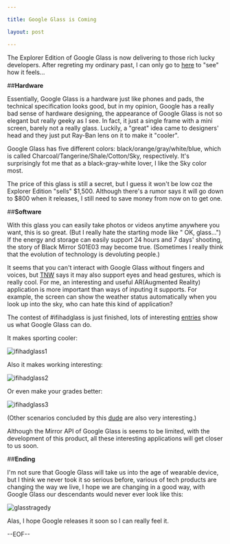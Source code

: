 ```yaml
---

title: Google Glass is Coming

layout: post

---
```

The Explorer Edition of Google Glass is now delivering to those rich lucky developers. After regreting my ordinary past, I can only go to [here](http://www.google.com/glass/start/) to "see" how it feels...

##**Hardware**

Essentially, Google Glass is a hardware just like phones and pads, the technical specification looks good, but in my opinion, Google has a really bad sense of hardware designing, the appearance of Google Glass is not so elegant but really geeky as I see. In fact, it just a single frame with a mini screen, barely not a really glass. Luckily, a "great" idea came to designers' head and they just put Ray-Ban lens on it to make it "cooler".

Google Glass has five different colors: black/orange/gray/white/blue, which is called Charcoal/Tangerine/Shale/Cotton/Sky, respectively. It's surprisingly fot me that as a black-gray-white lover, I like the Sky color most.

The price of this glass is still a secret, but I guess it won't be low coz the Explorer Edition "sells" $1,500. Although there's a rumor says it will go down to $800 when it releases, I still need to save money from now on to get one.

##**Software**

With this glass you can easily take photos or videos anytime anywhere you want, this is so great. (But I really hate the starting mode like " OK, glass...") If the energy and storage can easily support 24 hours and 7 days' shooting, the story of Black Mirror S01E03 may become true. (Sometimes I really think that the evolution of technology is devoluting people.)

It seems that you can't interact with Google Glass without fingers and voices, but [TNW](http://thenextweb.com/google/2013/04/22/google-glass-code-hints-at-spatial-gestures-including-two-finger-browser-zoom-and-winking-to-take-a-photo/) says it may also support eyes and head gestures, which is really cool. For me, an interesting and useful AR(Augmented Reality) application is more important than ways of inputing it supports. For example, the screen can show the weather status automatically when you look up into the sky, who can hate this kind of application?

The contest of #ifihadglass is just finished, lots of interesting [entries](http://cs.stanford.edu/people/karpathy/glass/) show us what Google Glass can do.

It makes sporting cooler: 

![ifihadglass1](https://dl.dropboxusercontent.com/u/36470533/Photos/ifihadglass1.png)

Also it makes working interesting:

![ifihadglass2](https://dl.dropboxusercontent.com/u/36470533/Photos/ifihadglass2.jpg)

Or even make your grades better:

![ifihadglass3](https://dl.dropboxusercontent.com/u/36470533/Photos/ifihadglass3.jpg)

(Other scenarios concluded by this [dude](http://www.giftsy.co/ifihadglass) are also very interesting.)

Although the Mirror API of Google Glass is seems to be limited, with the development of this product, all these interesting applications will get closer to us soon.

##**Ending**

I'm not sure that Google Glass will take us into the age of wearable device, but I think we never took it so serious before, various of tech products are changing the way we live, I hope we are changing in a good way, with Google Glass our descendants would never ever look like this:

![glasstragedy](https://dl.dropboxusercontent.com/u/36470533/Photos/glasstragedy.jpg)

Alas, I hope Google releases it soon so I can really feel it.

--EOF--